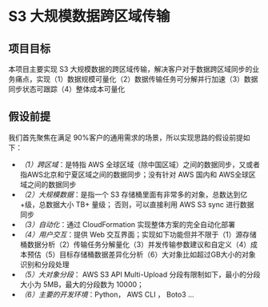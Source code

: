 # S3 大规模数据跨区域传输
## 项目目标

本项目主要实现 S3 大规模数据的跨区域传输，解决客户对于数据跨区域同步的业务痛点，实现（1）数据规模可量化（2）数据传输任务可分解并行加速（3）数据同步状态可跟踪（4）整体成本可量化

## 假设前提

我们首先聚焦在满足 90%客户的通用需求的场景，所以实现思路的假设前提如下：
- *（1）跨区域*：是特指 AWS 全球区域（除中国区域）之间的数据同步，又或者指AWS北京和宁夏区域之间的数据同步；没有针对 AWS 国内和 AWS全球区域之间的数据同步
- *（2）大规模数据*：是指一个 S3 存储桶里面有非常多的对象，总数达到亿+级，总数据大小 TB+ 量级； 否则，可以直接利用 AWS S3 sync 进行数据同步
- *（3）自动化*：通过 CloudFormation 实现整体方案的完全自动化部署
- *（4）用户交互*：提供 Web 交互界面；实现如下功能但并不限于（1）源存储桶数据分析（2）传输任务分解量化（3）并发传输参数建议和自定义（4）成本预估（5）目标存储桶数据差异化分析（6）大对象比如超过GB大小的对象识别和分段处理
- *（5）大对象分段*： AWS S3 API Multi-Upload 分段有限制如下，最小的分段大小为 5MB，最大的分段数为 10000；
- *（6）主要的开发环境*：Python， AWS CLI ， Boto3 ...

